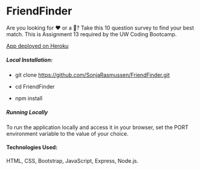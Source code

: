 # FriendFinder


Are you looking for :hearts: or a :couple:?  Take this 10 question survey to find your best match.  This is Assignment 13 required by the UW Coding Bootcamp.

[App deployed on Heroku](https://arcane-thicket-71051.herokuapp.com/home)



##### Local Installation: 


* git clone https://github.com/SonjaRasmussen/FriendFinder.git 

* cd FriendFinder
* npm install

##### Running Locally
To run the application locally and access it in your browser, set the PORT environment variable to the value of your choice. 















#### Technologies Used:
HTML, CSS, Bootstrap, JavaScript, Express, Node.js.